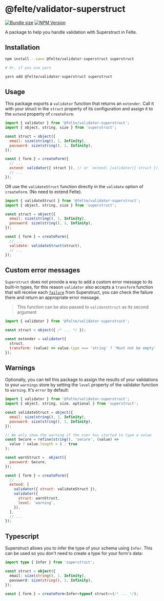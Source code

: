 # @felte/validator-superstruct

[![Bundle size](https://img.shields.io/bundlephobia/min/@felte/validator-superstruct)](https://bundlephobia.com/result?p=@felte/validator-superstruct)
[![NPM Version](https://img.shields.io/npm/v/@felte/validator-superstruct)](https://www.npmjs.com/package/@felte/validator-superstruct)

A package to help you handle validation with Superstruct in Felte.

## Installation

```sh
npm install --save @felte/validator-superstruct superstruct

# Or, if you use yarn

yarn add @felte/validator-superstruct superstruct
```

## Usage

This package exports a `validator` function that returns an `extender`. Call it with your struct in the `struct` property of its configuration and assign it to the `extend` property of `createForm`:

```javascript
import { validator } from '@felte/validator-superstruct';
import { object, string, size } from 'superstruct';

const struct = object({
  email: size(string(), 1, Infinity),
  password: size(string(), 1, Infinity),
});

const { form } = createForm({
  // ...
  extend: validator({ struct }), // or `extend: [validator({ struct })],`
  // ...
});
```

OR use the `validateStruct` function directly in the `validate` option of `createForm`. (No need to extend Felte).

```javascript
import { validateStruct } from '@felte/validator-superstruct';
import { object, string, size } from 'superstruct';

const struct = object({
  email: size(string(), 1, Infinity),
  password: size(string(), 1, Infinity),
});

const { form } = createForm({
  // ...
  validate: validateStruct(struct),
  // ...
});
```

## Custom error messages

`Superstruct` does not provide a way to add a custom error message to its built-in types, for this reason `validator` also accepts a `transform` function that will receive each [`failure`](https://docs.superstructjs.org/api-reference/errors) from Superstruct, you can check the failure there and return an appropriate error message.

> This function can be also passed to `validateStruct` as its second argument

```javascript
import { validator } from '@felte/validator-superstruct';

const struct = object({ /* ... */ });

const extender = validator({
  struct,
  transform: (value) => value.type === 'string' ? 'Must not be empty' : 'Not valid'
});
```

## Warnings

Optionally, you can tell this package to assign the results of your validations to your `warnings` store by setting the `level` property of the validator function to `warning`. It's `error` by default:

```javascript
import { validator } from '@felte/validator-superstruct';
import { object, string, size, optional } from 'superstruct';

const validateStruct = object({
  email: size(string(), 1, Infinity),
  password: size(string(), 1, Infinity),
});

// We only show the warning if the user has started to type a value
const Secure = refine(string(), 'secure', (value) =>
  value ? value.length > 8 : true
);

const warnStruct =  object({
  password: Secure,
});

const { form } = createForm({
  // ...
  extend: [
    validator({ struct: validateStruct }),
    validator({
      struct: warnStruct,
      level: 'warning',
    }),
  ],
  // ...
});
```

## Typescript

Superstruct allows you to infer the type of your schema using `Infer`. This can be used so you don't need to create a type for your form's data:

```typescript
import type { Infer } from 'superstruct';

const struct = object({
  email: size(string(), 1, Infinity),
  password: size(string(), 1, Infinity),
});

const { form } = createForm<Infer<typeof struct>>(/* ... */);
```
